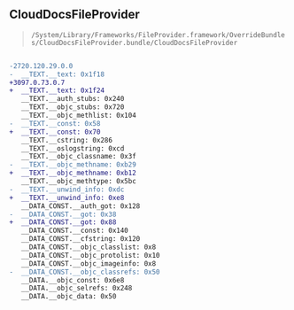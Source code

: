 ## CloudDocsFileProvider

> `/System/Library/Frameworks/FileProvider.framework/OverrideBundles/CloudDocsFileProvider.bundle/CloudDocsFileProvider`

```diff

-2720.120.29.0.0
-  __TEXT.__text: 0x1f18
+3097.0.73.0.7
+  __TEXT.__text: 0x1f24
   __TEXT.__auth_stubs: 0x240
   __TEXT.__objc_stubs: 0x720
   __TEXT.__objc_methlist: 0x104
-  __TEXT.__const: 0x58
+  __TEXT.__const: 0x70
   __TEXT.__cstring: 0x286
   __TEXT.__oslogstring: 0xcd
   __TEXT.__objc_classname: 0x3f
-  __TEXT.__objc_methname: 0xb29
+  __TEXT.__objc_methname: 0xb12
   __TEXT.__objc_methtype: 0x5bc
-  __TEXT.__unwind_info: 0xdc
+  __TEXT.__unwind_info: 0xe8
   __DATA_CONST.__auth_got: 0x128
-  __DATA_CONST.__got: 0x38
+  __DATA_CONST.__got: 0x88
   __DATA_CONST.__const: 0x140
   __DATA_CONST.__cfstring: 0x120
   __DATA_CONST.__objc_classlist: 0x8
   __DATA_CONST.__objc_protolist: 0x10
   __DATA_CONST.__objc_imageinfo: 0x8
-  __DATA_CONST.__objc_classrefs: 0x50
   __DATA.__objc_const: 0x6e8
   __DATA.__objc_selrefs: 0x248
   __DATA.__objc_data: 0x50

```
